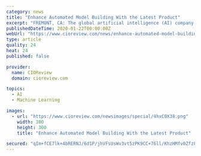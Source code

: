 ```yaml
---
category: news
title: "Enhance Automated Model Building With the Latest Product"
excerpt: "FREMONT, CA: The global artificial intelligence (AI) company,SparkCognition, announced the release of version 2.0 of its automated machine learning (AutoML) product, Darwin. The new version considerably improves the user’s experience and capabilities in ..."
publishedDateTime: 2020-01-22T00:00:00Z
webUrl: "https://www.cioreview.com/news/enhance-automated-model-building-with-the-latest-product-nid-30206-cid-133.html"
type: article
quality: 24
heat: 24
published: false

provider:
  name: CIOReview
  domain: cioreview.com

topics:
  - AI
  - Machine Learning

images:
  - url: "https://www.cioreview.com/newsimages/special/4hxC0X38.png"
    width: 300
    height: 300
    title: "Enhance Automated Model Building With the Latest Product"

secured: "qIm+fCE7lk+4bRERNJ/6d1P/jhVFsUsWv3vt5zPK9CC+76ll/KhzHMfv0ZfzFkC3ipy5fxnualorZZhSGVejsp7X2ZJNc/EfFGJ/p88Otru7YxL8faesnWI1OGLfIf5BMw3aUvbwMt1Iu5g2srhtuA/MzjTet1vUctOBBBvTtsQUyU9bcZmCiXuX0fofIy+gksh5C0S0dizzkqV1z3GQqvuiTofiKACKUcOPazoP5yZFBlTFlqXiT2Up45j53YoEjINTp7bi/As4tz/1rwn8e/Z/Q9M6JnP0A0DufyB+NgknZcE1W+A7QKlF6EgF6HKu;5IO8MCl8TLHv4McE2nhSUg=="
---
```



